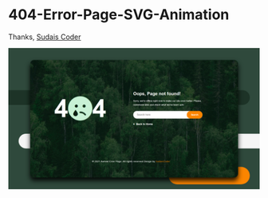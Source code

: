 # 404-Error-Page-SVG-Animation


Thanks,
[Sudais Coder](https://www.youtube.com/c/SudaisCoder)

![preview](https://github.com/SudaisDeveloper/Error-Page-404/blob/40c0abd6edb12985128387e7d2dbc91b201a05cd/Aerival%20Error%20Page%20Starter/preview.png)
